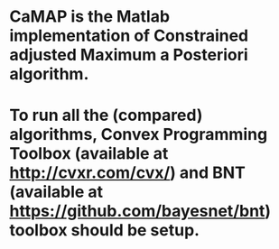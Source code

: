 # CaMAP is the Matlab implementation of Constrained adjusted Maximum a Posteriori algorithm.
# To run all the (compared) algorithms, Convex Programming Toolbox (available at http://cvxr.com/cvx/) and BNT (available at https://github.com/bayesnet/bnt) toolbox should be setup.
